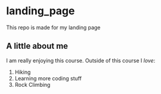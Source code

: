 # landing_page
This repo is made for my landing page
## A little about me
I am really enjoying this course.
Outside of this course I *love*:
1. Hiking
2. Learning more coding stuff
3. Rock Climbing

